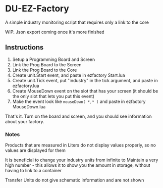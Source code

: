 # DU-EZ-Factory
A simple industry monitoring script that requires only a link to the core

WIP.  Json export coming once it's more finished

## Instructions
1. Setup a Programming Board and Screen
2. Link the Prog Board to the Screen
3. Link the Prog Board to the Core
4. Create unit.Start event, and paste in ezfactory Start.lua
5. Create unit.Tick event, put "industry" in the tick argument, and paste in ezfactory.lua
6. Create MouseDown event on the slot that has your screen (it should be the only slot that lets you put this event)
7. Make the event look like `mouseDown( *,* )` and paste in ezfactory MouseDown.lua

That's it.  Turn on the board and screen, and you should see information about your factory.

### Notes 

Products that are measured in Liters do not display values properly, so no values are displayed for them

It is beneficial to change your industry units from infinite to Maintain a very high number - this allows it to show you the amount in storage, without having to link to a container

Transfer Units do not give schematic information and are not shown
